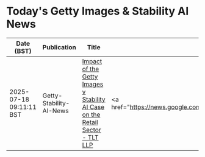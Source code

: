 # Today's Getty Images & Stability AI News

| Date (BST) | Publication | Title | Summary |
|------------|-------------|-------|---------|
| 2025-07-18 09:11:11 BST | Getty-Stability-AI-News | [Impact of the Getty Images v Stability AI Case on the Retail Sector - TLT LLP](https://news.google.com/rss/articles/CBMitwFBVV95cUxPWW1JVjFJMG9fNmdWOWx5WHo0S3NJdmQwdUdTXzJ5UDdGcGdsQ2RtX3c0U3BhWUhPWWVaRUlJemZMNFVaMHVFbVYzYXE3cnRpdy1yMVkyVnFaRkpnb3JZallHaWlmdWp1QlBfdE84VU1nSFpReXpwSW5wbTNuLWkwQXVWUXF1bXltTlZSdE9mTkxZVXZPTzhpQTZFTjIwYWk3anpwMlF0YjZlaHRQaXVtaHBvNjRQeVk?oc=5) | <a href="https://news.google.com/rss/articles/CBMitwFBVV95cUxPWW1JVjFJMG9fNmdWOWx5WHo0S3NJdmQwdUdTXzJ5UDdGcGdsQ2RtX3c0U3BhWUhPWWVaRUlJemZMNFVaMHVFbVYzYXE3cnRpdy1yMVkyVnFaRkpnb3JZallHaWlmdWp1QlBfdE84VU... |
